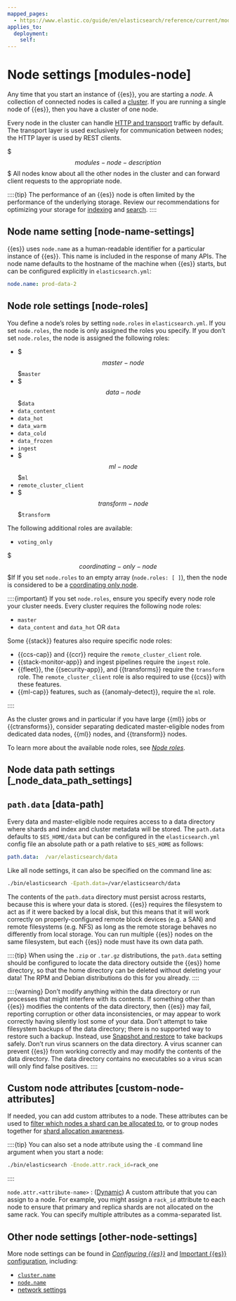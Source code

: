 ```yaml
---
mapped_pages:
  - https://www.elastic.co/guide/en/elasticsearch/reference/current/modules-node.html
applies_to:
  deployment:
    self:
---
```


# Node settings [modules-node]

Any time that you start an instance of {{es}}, you are starting a *node*. A collection of connected nodes is called a [cluster](/reference/elasticsearch/configuration-reference/cluster-level-shard-allocation-routing-settings.md). If you are running a single node of {{es}}, then you have a cluster of one node.

Every node in the cluster can handle [HTTP and transport](/reference/elasticsearch/configuration-reference/networking-settings.md) traffic by default. The transport layer is used exclusively for communication between nodes; the HTTP layer is used by REST clients.

$$$modules-node-description$$$
All nodes know about all the other nodes in the cluster and can forward client requests to the appropriate node.

::::{tip}
The performance of an {{es}} node is often limited by the performance of the underlying storage. Review our recommendations for optimizing your storage for [indexing](docs-content://deploy-manage/production-guidance/optimize-performance/indexing-speed.md#indexing-use-faster-hardware) and [search](docs-content://deploy-manage/production-guidance/optimize-performance/search-speed.md#search-use-faster-hardware).
::::


## Node name setting [node-name-settings]

{{es}} uses `node.name` as a human-readable identifier for a particular instance of {{es}}. This name is included in the response of many APIs. The node name defaults to the hostname of the machine when {{es}} starts, but can be configured explicitly in `elasticsearch.yml`:

```yaml
node.name: prod-data-2
```


## Node role settings [node-roles]

You define a node’s roles by setting `node.roles` in `elasticsearch.yml`. If you set `node.roles`, the node is only assigned the roles you specify. If you don’t set `node.roles`, the node is assigned the following roles:

* $$$master-node$$$`master`
* $$$data-node$$$`data`
* `data_content`
* `data_hot`
* `data_warm`
* `data_cold`
* `data_frozen`
* `ingest`
* $$$ml-node$$$`ml`
* `remote_cluster_client`
* $$$transform-node$$$`transform`

The following additional roles are available:

* `voting_only`

$$$coordinating-only-node$$$If If you set `node.roles` to an empty array (`node.roles: [ ]`), then the node is considered to be a [coordinating only node](docs-content://deploy-manage/distributed-architecture/clusters-nodes-shards/node-roles.md#coordinating-only-node-role).

::::{important}
If you set `node.roles`, ensure you specify every node role your cluster needs. Every cluster requires the following node roles:

* `master`
* `data_content` and `data_hot` OR `data`


Some {{stack}} features also require specific node roles:

* {{ccs-cap}} and {{ccr}} require the `remote_cluster_client` role.
* {{stack-monitor-app}} and ingest pipelines require the `ingest` role.
* {{fleet}}, the {{security-app}}, and {{transforms}} require the `transform` role. The `remote_cluster_client` role is also required to use {{ccs}} with these features.
* {{ml-cap}} features, such as {{anomaly-detect}}, require the `ml` role.

::::


As the cluster grows and in particular if you have large {{ml}} jobs or {{ctransforms}}, consider separating dedicated master-eligible nodes from dedicated data nodes, {{ml}} nodes, and {{transform}} nodes.

To learn more about the available node roles, see [*Node roles*](docs-content://deploy-manage/distributed-architecture/clusters-nodes-shards/node-roles.md).


## Node data path settings [_node_data_path_settings]


## `path.data` [data-path]

Every data and master-eligible node requires access to a data directory where shards and index and cluster metadata will be stored. The `path.data` defaults to `$ES_HOME/data` but can be configured in the `elasticsearch.yml` config file an absolute path or a path relative to `$ES_HOME` as follows:

```yaml
path.data:  /var/elasticsearch/data
```

Like all node settings, it can also be specified on the command line as:

```sh
./bin/elasticsearch -Epath.data=/var/elasticsearch/data
```

The contents of the `path.data` directory must persist across restarts, because this is where your data is stored. {{es}} requires the filesystem to act as if it were backed by a local disk, but this means that it will work correctly on properly-configured remote block devices (e.g. a SAN) and remote filesystems (e.g. NFS) as long as the remote storage behaves no differently from local storage. You can run multiple {{es}} nodes on the same filesystem, but each {{es}} node must have its own data path.

::::{tip}
When using the `.zip` or `.tar.gz` distributions, the `path.data` setting should be configured to locate the data directory outside the {{es}} home directory, so that the home directory can be deleted without deleting your data! The RPM and Debian distributions do this for you already.
::::


::::{warning}
Don’t modify anything within the data directory or run processes that might interfere with its contents. If something other than {{es}} modifies the contents of the data directory, then {{es}} may fail, reporting corruption or other data inconsistencies, or may appear to work correctly having silently lost some of your data. Don’t attempt to take filesystem backups of the data directory; there is no supported way to restore such a backup. Instead, use [Snapshot and restore](docs-content://deploy-manage/tools/snapshot-and-restore.md) to take backups safely. Don’t run virus scanners on the data directory. A virus scanner can prevent {{es}} from working correctly and may modify the contents of the data directory. The data directory contains no executables so a virus scan will only find false positives.
::::



## Custom node attributes [custom-node-attributes]

If needed, you can add custom attributes to a node. These attributes can be used to [filter which nodes a shard can be allocated to](/reference/elasticsearch/configuration-reference/cluster-level-shard-allocation-routing-settings.md#cluster-routing-settings), or to group nodes together for [shard allocation awareness](docs-content://deploy-manage/distributed-architecture/shard-allocation-relocation-recovery/shard-allocation-awareness.md).

::::{tip}
You can also set a node attribute using the `-E` command line argument when you start a node:

```sh
./bin/elasticsearch -Enode.attr.rack_id=rack_one
```

::::


`node.attr.<attribute-name>`
:   ([Dynamic](docs-content://deploy-manage/deploy/self-managed/configure-elasticsearch.md#dynamic-cluster-setting)) A custom attribute that you can assign to a node. For example, you might assign a `rack_id` attribute to each node to ensure that primary and replica shards are not allocated on the same rack. You can specify multiple attributes as a comma-separated list.


## Other node settings [other-node-settings]

More node settings can be found in [*Configuring {{es}}*](docs-content://deploy-manage/deploy/self-managed/configure-elasticsearch.md) and [Important {{es}} configuration](docs-content://deploy-manage/deploy/self-managed/important-settings-configuration.md), including:

* [`cluster.name`](/reference/elasticsearch/configuration-reference/miscellaneous-cluster-settings.md#cluster-name)
* [`node.name`](docs-content://deploy-manage/deploy/self-managed/important-settings-configuration.md#node-name)
* [network settings](/reference/elasticsearch/configuration-reference/networking-settings.md)


